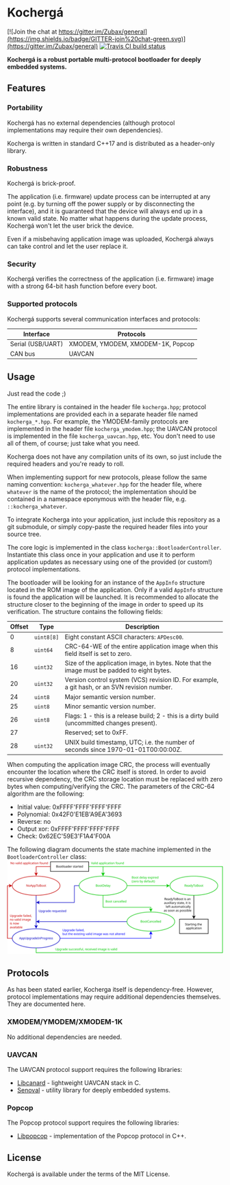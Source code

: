 # Kochergá

[![Join the chat at https://gitter.im/Zubax/general](https://img.shields.io/badge/GITTER-join%20chat-green.svg)](https://gitter.im/Zubax/general)
[![Travis CI build status](https://travis-ci.org/Zubax/kocherga.svg?branch=master)](https://travis-ci.org/Zubax/kocherga)

**Kochergá is a robust portable multi-protocol bootloader for deeply embedded systems.**

## Features

### Portability

Kochergá has no external dependencies
(although protocol implementations may require their own dependencies).

Kocherga is written in standard C++17 and is distributed as a header-only library.

### Robustness

Kochergá is brick-proof.

The application (i.e. firmware) update process can be interrupted at any point (e.g. by turning off the power supply
or by disconnecting the interface), and it is guaranteed that the device will always end up in
a known valid state.
No matter what happens during the update process, Kochergá won't let the user brick the device.

Even if a misbehaving application image was uploaded, Kochergá always can take control and let the user replace it.

### Security

Kochergá verifies the correctness of the application (i.e. firmware) image with a strong 64-bit hash function
before every boot.

### Supported protocols

Kochergá supports several communication interfaces and protocols:

Interface           | Protocols
--------------------|------------------------------------------------------------------------------
Serial (USB/UART)   | XMODEM, YMODEM, XMODEM-1K, Popcop
CAN bus             | UAVCAN

## Usage

Just read the code ;)

The entire library is contained in the header file `kocherga.hpp`;
protocol implementations are provided each in a separate header file named `kocherga_*.hpp`.
For example, the YMODEM-family protocols are implemented in the header file `kocherga_ymodem.hpp`;
the UAVCAN protocol is implemented in the file `kocherga_uavcan.hpp`, etc.
You don't need to use all of them, of course; just take what you need.

Kocherga does not have any compilation units of its own, so just include the required headers and you're ready to roll.

When implementing support for new protocols, please follow the same naming convention:
`kocherga_whatever.hpp` for the header file, where `whatever` is the name of the protocol;
the implementation should be contained in a namespace eponymous with the header file,
e.g. `::kocherga_whatever`.

To integrate Kocherga into your application, just include this repository as a git submodule,
or simply copy-paste the required header files into your source tree.

The core logic is implemented in the class `kocherga::BootloaderController`.
Instantiate this class once in your application and use it to perform application updates as necessary
using one of the provided (or custom!) protocol implementations.

The bootloader will be looking for an instance of the `AppInfo` structure located in the ROM image of the
application.
Only if a valid `AppInfo` structure is found the application will be launched.
It is recommended to allocate the structure closer to the beginning of the image in order to speed up its verification.
The structure contains the following fields:

Offset | Type     | Description
-------|----------|--------------------------------------------------------------------------------------------------------
0      |`uint8[8]`| Eight constant ASCII characters: `APDesc00`.
8      |`uint64`  | CRC-64-WE of the entire application image when this field itself is set to zero.
16     |`uint32`  | Size of the application image, in bytes. Note that the image must be padded to eight bytes.
20     |`uint32`  | Version control system (VCS) revision ID. For example, a git hash, or an SVN revision number.
24     |`uint8`   | Major semantic version number.
25     |`uint8`   | Minor semantic version number.
26     |`uint8`   | Flags: 1 - this is a release build; 2 - this is a dirty build (uncommitted changes present).
27     |          | Reserved; set to 0xFF.
28     |`uint32`  | UNIX build timestamp, UTC; i.e. the number of seconds since 1970-01-01T00:00:00Z.

When computing the application image CRC, the process will eventually encounter the location where the CRC itself
is stored. In order to avoid recursive dependency, the CRC storage location must be replaced with zero bytes
when computing/verifying the CRC.
The parameters of the CRC-64 algorithm are the following:
* Initial value: 0xFFFF'FFFF'FFFF'FFFF
* Polynomial: 0x42F0'E1EB'A9EA'3693
* Reverse: no
* Output xor: 0xFFFF'FFFF'FFFF'FFFF
* Check: 0x62EC'59E3'F1A4'F00A

The following diagram documents the state machine implemented in the `BootloaderController` class:
![Kocherga State Machine Diagram](state_machine.svg "Kocherga State Machine Diagram")

## Protocols

As has been stated earlier, Kocherga itself is dependency-free.
However, protocol implementations may require additional dependencies themselves.
They are documented here.

### XMODEM/YMODEM/XMODEM-1K

No additional dependencies are needed.

### UAVCAN

The UAVCAN protocol support requires the following libraries:

* [Libcanard](http://uavcan.org/Implementations/Libcanard) - lightweight UAVCAN stack in C.
* [Senoval](https://github.com/Zubax/senoval) - utility library for deeply embedded systems.

### Popcop

The Popcop protocol support requires the following libraries:

* [Libpopcop](https://github.com/Zubax/popcop) - implementation of the Popcop protocol in C++.

## License

Kochergá is available under the terms of the MIT License.
